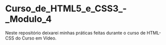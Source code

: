 # Curso_de_HTML5_e_CSS3_-_Modulo_4
Neste repositório deixarei minhas práticas feitas durante o curso de HTML-CSS do Curso em Vídeo.
